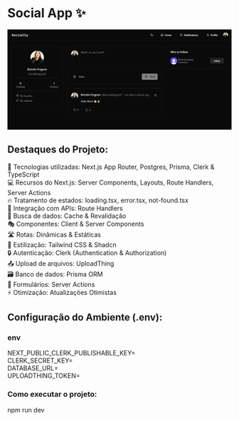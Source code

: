 <h1>Social App ✨</h1>

<img src="/public/screenshot-for-readme.png" alt="Preview da Aplicação">

<h2>Destaques do Projeto:</h2>

🚀 Tecnologias utilizadas: Next.js App Router, Postgres, Prisma, Clerk & TypeScript</br>
💻 Recursos do Next.js: Server Components, Layouts, Route Handlers, Server Actions</br>
🔥 Tratamento de estados: loading.tsx, error.tsx, not-found.tsx</br>
📡 Integração com APIs: Route Handlers</br>
🔄 Busca de dados: Cache & Revalidação</br>
🎭 Componentes: Client & Server Components</br>
🛣️ Rotas: Dinâmicas & Estáticas</br>
🎨 Estilização: Tailwind CSS & Shadcn</br>
🔒 Autenticação: Clerk (Authentication & Authorization)</br>
📤 Upload de arquivos: UploadThing</br>
🗃️ Banco de dados: Prisma ORM</br>
🚀 Formulários: Server Actions</br>
⚡ Otimização: Atualizações Otimistas</br>

<h2>Configuração do Ambiente (.env):</h2>

<h3>env</h3>
NEXT_PUBLIC_CLERK_PUBLISHABLE_KEY=</br>
CLERK_SECRET_KEY=</br>
DATABASE_URL=</br>
UPLOADTHING_TOKEN=</br>


<h3>Como executar o projeto:</h3>
npm run dev
